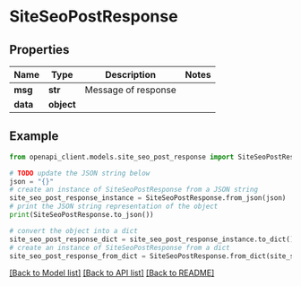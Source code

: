 # SiteSeoPostResponse


## Properties

Name | Type | Description | Notes
------------ | ------------- | ------------- | -------------
**msg** | **str** | Message of response | 
**data** | **object** |  | 

## Example

```python
from openapi_client.models.site_seo_post_response import SiteSeoPostResponse

# TODO update the JSON string below
json = "{}"
# create an instance of SiteSeoPostResponse from a JSON string
site_seo_post_response_instance = SiteSeoPostResponse.from_json(json)
# print the JSON string representation of the object
print(SiteSeoPostResponse.to_json())

# convert the object into a dict
site_seo_post_response_dict = site_seo_post_response_instance.to_dict()
# create an instance of SiteSeoPostResponse from a dict
site_seo_post_response_from_dict = SiteSeoPostResponse.from_dict(site_seo_post_response_dict)
```
[[Back to Model list]](../README.md#documentation-for-models) [[Back to API list]](../README.md#documentation-for-api-endpoints) [[Back to README]](../README.md)


